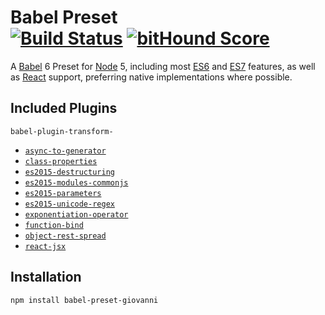 # Babel Preset <br /> [![Build Status](https://travis-ci.org/giovannicalo/babel-preset.svg?branch=master)](https://travis-ci.org/giovannicalo/babel-preset) [![bitHound Score](https://www.bithound.io/github/giovannicalo/babel-preset/badges/score.svg)](https://www.bithound.io/github/giovannicalo/babel-preset)

A [Babel](https://babeljs.io) 6 Preset for [Node](https://nodejs.org) 5, including most [ES6](https://github.com/tc39/ecma262-6-src) and [ES7](https://github.com/tc39/ecma262) features, as well as [React](http://facebook.github.io/react/) support, preferring native implementations where possible.

## Included Plugins

`babel-plugin-transform-`

* [`async-to-generator`](https://github.com/babel/babel/tree/master/packages/babel-plugin-transform-async-to-generator)
* [`class-properties`](https://github.com/babel/babel/tree/master/packages/babel-plugin-transform-class-properties)
* [`es2015-destructuring`](https://github.com/babel/babel/tree/master/packages/babel-plugin-transform-es2015-destructuring)
* [`es2015-modules-commonjs`](https://github.com/babel/babel/tree/master/packages/babel-plugin-transform-es2015-modules-commonjs)
* [`es2015-parameters`](https://github.com/babel/babel/tree/master/packages/babel-plugin-transform-es2015-parameters)
* [`es2015-unicode-regex`](https://github.com/babel/babel/tree/master/packages/babel-plugin-transform-es2015-unicode-regex)
* [`exponentiation-operator`](https://github.com/babel/babel/tree/master/packages/babel-plugin-transform-exponentiation-operator)
* [`function-bind`](https://github.com/babel/babel/tree/master/packages/babel-plugin-transform-function-bind)
* [`object-rest-spread`](https://github.com/babel/babel/tree/master/packages/babel-plugin-transform-object-rest-spread)
* [`react-jsx`](https://github.com/babel/babel/tree/master/packages/babel-plugin-transform-react-jsx)

## Installation

```
npm install babel-preset-giovanni
```
